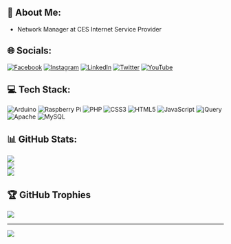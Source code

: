 ## 💫 About Me:
* Network Manager at CES Internet Service Provider

## 🌐 Socials:
[![Facebook](https://img.shields.io/badge/Facebook-%231877F2.svg?logo=Facebook&logoColor=white)](https://facebook.com/nilsonpessim) 
[![Instagram](https://img.shields.io/badge/Instagram-%23E4405F.svg?logo=Instagram&logoColor=white)](https://instagram.com/nilsonpessim) 
[![LinkedIn](https://img.shields.io/badge/LinkedIn-%230077B5.svg?logo=linkedin&logoColor=white)](https://linkedin.com/in/nilsonpessim) 
[![Twitter](https://img.shields.io/badge/Twitter-%231DA1F2.svg?logo=Twitter&logoColor=white)](https://twitter.com/nilsonpessim) 
[![YouTube](https://img.shields.io/badge/YouTube-%23FF0000.svg?logo=YouTube&logoColor=white)](https://youtube.com/techlabs94) 

## 💻 Tech Stack:
![Arduino](https://img.shields.io/badge/-Arduino-00979D?style=for-the-badge&logo=Arduino&logoColor=white) ![Raspberry Pi](https://img.shields.io/badge/-RaspberryPi-C51A4A?style=for-the-badge&logo=Raspberry-Pi) ![PHP](https://img.shields.io/badge/php-%23777BB4.svg?style=for-the-badge&logo=php&logoColor=white) ![CSS3](https://img.shields.io/badge/css3-%231572B6.svg?style=for-the-badge&logo=css3&logoColor=white) ![HTML5](https://img.shields.io/badge/html5-%23E34F26.svg?style=for-the-badge&logo=html5&logoColor=white) ![JavaScript](https://img.shields.io/badge/javascript-%23323330.svg?style=for-the-badge&logo=javascript&logoColor=%23F7DF1E)  ![jQuery](https://img.shields.io/badge/jquery-%230769AD.svg?style=for-the-badge&logo=jquery&logoColor=white) ![Apache](https://img.shields.io/badge/apache-%23D42029.svg?style=for-the-badge&logo=apache&logoColor=white) ![MySQL](https://img.shields.io/badge/mysql-%2300f.svg?style=for-the-badge&logo=mysql&logoColor=white) 

## 📊 GitHub Stats:
![](https://github-readme-stats.vercel.app/api?username=nilsonpessim&theme=tokyonight&hide_border=false&include_all_commits=false&count_private=false)<br/>
![](https://github-readme-streak-stats.herokuapp.com/?user=nilsonpessim&theme=tokyonight&hide_border=false)<br/>
![](https://github-readme-stats.vercel.app/api/top-langs/?username=nilsonpessim&theme=tokyonight&hide_border=false&include_all_commits=false&count_private=false&layout=compact)

## 🏆 GitHub Trophies
![](https://github-profile-trophy.vercel.app/?username=nilsonpessim&theme=radical&no-frame=false&no-bg=false&margin-w=4)

---
[![](https://visitcount.itsvg.in/api?id=nilsonpessim&icon=9&color=0)](https://visitcount.itsvg.in)

